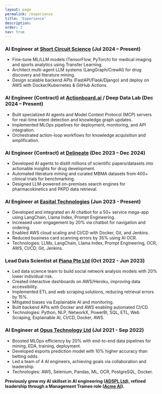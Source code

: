```yaml
---
layout: page
permalink: /experience
title: 'Experience'
description: 
order: 2
nav: true
---
```


### AI Engineer at [Short Circuit Science](https://www.shortcircuit.science) (Jul 2024 – Present)

- Fine-tune ML/LLM models (TensorFlow, PyTorch) for medical imaging and sports analytics using Transfer Learning.
- Architect multi-agent LLM systems (LangGraph/CrewAI) for drug discovery and literature mining.
- Design scalable backend APIs (FastAPI/Flask/Django) and deploy on AWS with Docker/Kubernetes & GitHub Actions.

### AI Engineer (Contract) at [Actionboard.ai](https://www.actionboard.ai) / Deep Data Lab (Dec 2024 – Present)

- Built specialized AI agents and Model Context Protocol (MCP) servers for real-time intent detection and knowledge graph updates.
- Implemented MLOps pipelines for deployment, monitoring, and API integration.
- Orchestrated action-loop workflows for knowledge acquisition and amplification.

### AI Engineer (Contract) at [Delineate](https://www.delineate.pro) (Dec 2023 – Dec 2024)

- Developed AI agents to distill millions of scientific papers/datasets into actionable insights for drug development.
- Automated literature mining and curated MBMA datasets from 400+ clinical trials for benchmarking.
- Designed LLM-powered on-premises search engines for pharmacokinetics and PKPD data retrieval.

### AI Engineer at [Easital Technologies](https://www.easital.com) (Jun 2023 - Present)

- Developed and integrated an AI chatbot for a 50+ service mega-app using LangChain, Llama Index, Prompt Engineering.
- Increased user engagement by 20% via chatbot for navigation and ordering.
- Enabled AWS cloud scaling and CI/CD with Docker, Git, and Jenkins.
- Reduced business card scanning errors by 35% using AI OCR.
- Technologies: LLMs, LangChain, Llama Index, Prompt Engineering, OCR, AWS, CI/CD, Git, Jenkins.

### Lead Data Scientist at [Piana Pte Ltd](https://www.sgpbusiness.com/company/Piana-Pte-Ltd) (Oct 2022 - Jun 2023)

- Led data science team to build social network analysis models with 20% lower individual risk.
- Created interactive dashboards on AWS/Heroku, improving data accessibility.
- Implemented ETL and web scraping solutions, reducing retrieval errors by 15%.
- Mitigated biases via Explainable AI and monitoring.
- Built backend APIs with Docker and AWS enabling automated CI/CD.
- Technologies: Python, NLP, NetworkX, PowerBI, SQL, ETL, Web Scraping, Explainable AI, CI/CD, Docker, AWS.

### AI Engineer at [Opus Technology Ltd](https://opus-bd.com/) (Jul 2021 - Sep 2022)

- Boosted MLOps efficiency by 20% with end-to-end data pipelines for mining, EDA, training, deployment.
- Developed esports prediction model with 10% higher accuracy than betting odds.
- Led a team of 4 AI engineers, achieving goals via collaboration and leadership.
- Technologies: AWS, Selenium, Pandas, ML, OCR, PostgreSQL, Docker.

<b> Previously grew my AI skillset in AI engineering ([ADSPL Ltd](https://adspl.tech/)), refined leadership through a
Management Trainee role ([Acme AI](https://www.acmeai.tech/)). </b>
